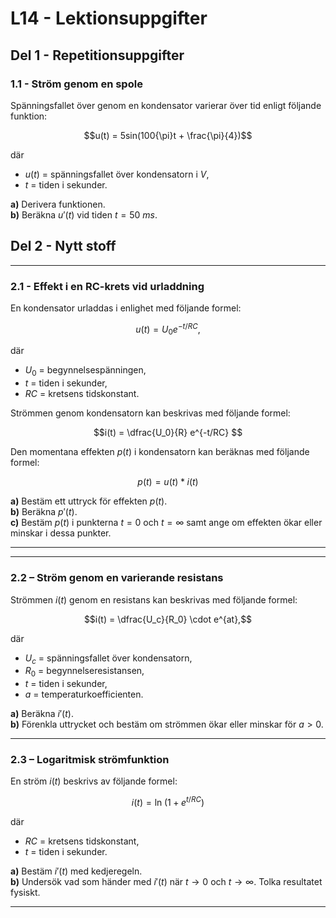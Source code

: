 # L14 - Lektionsuppgifter

## Del 1 - Repetitionsuppgifter

### 1.1 - Ström genom en spole

Spänningsfallet över genom en kondensator varierar över tid enligt följande funktion:

```math
u(t) = 5sin(100{\pi}t + \frac{\pi}{4})
```

där
* $u(t)$ = spänningsfallet över kondensatorn i $V$,
* $t$ = tiden i sekunder.

**a)** Derivera funktionen.\
**b)** Beräkna $u'(t)$ vid tiden $t = 50$ $ms$.

## Del 2 - Nytt stoff

---
### 2.1 - Effekt i en RC-krets vid urladdning
En kondensator urladdas i enlighet med följande formel:

```math
u(t) = U_0 e^{-t/RC}, 
```
där
* $U_0$ = begynnelsespänningen,
* $t$ = tiden i sekunder,
* $RC$ = kretsens tidskonstant.

Strömmen genom kondensatorn kan beskrivas med följande formel:

```math
i(t) = \dfrac{U_0}{R} e^{-t/RC}  
```

Den momentana effekten $p(t)$ i kondensatorn kan beräknas med följande formel: 

```math
p(t) = u(t)*i(t)  
```

**a)** Bestäm ett uttryck för effekten $p(t)$.  
**b)** Beräkna $p'(t)$.  
**c)** Bestäm $p(t)$ i punkterna $t=0$ och $t=\infty$ samt ange om effekten ökar eller minskar i dessa punkter.

---

---
### 2.2 – Ström genom en varierande resistans

Strömmen $i(t)$ genom en resistans kan beskrivas med följande formel:

```math
i(t) = \dfrac{U_c}{R_0} \cdot e^{at},
```

där
* $U_c$ = spänningsfallet över kondensatorn,
* $R_0$ = begynnelseresistansen,
* $t$ = tiden i sekunder,
* $a$ = temperaturkoefficienten.

**a)** Beräkna $i'(t)$.  
**b)** Förenkla uttrycket och bestäm om strömmen ökar eller minskar för $a > 0$.

---

### 2.3 – Logaritmisk strömfunktion

En ström $i(t)$ beskrivs av följande formel:

```math
i(t) = \ln\!(1 + e^{t/RC})
```

där  
- $RC$ = kretsens tidskonstant, 
- $t$ = tiden i sekunder.

**a)** Bestäm $i'(t)$ med kedjeregeln.  
**b)** Undersök vad som händer med $i'(t)$ när $t \to 0$ och $t \to \infty$. Tolka resultatet fysiskt.

---
